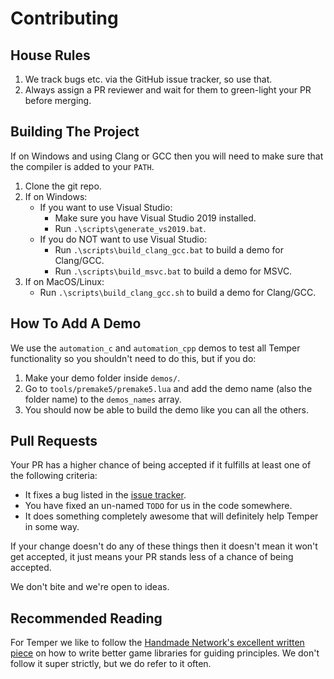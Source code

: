 # Contributing

## House Rules
1. We track bugs etc. via the GitHub issue tracker, so use that.
2. Always assign a PR reviewer and wait for them to green-light your PR before merging.


## Building The Project
If on Windows and using Clang or GCC then you will need to make sure that the compiler is added to your `PATH`.

1. Clone the git repo.
2. If on Windows:
	* If you want to use Visual Studio:
		* Make sure you have Visual Studio 2019 installed.
		* Run `.\scripts\generate_vs2019.bat`.
	* If you do NOT want to use Visual Studio: 
		* Run `.\scripts\build_clang_gcc.bat` to build a demo for Clang/GCC.
		* Run `.\scripts\build_msvc.bat` to build a demo for MSVC.
3. If on MacOS/Linux:
	* Run `.\scripts\build_clang_gcc.sh` to build a demo for Clang/GCC.

## How To Add A Demo
We use the `automation_c` and `automation_cpp` demos to test all Temper functionality so you shouldn't need to do this, but if you do:

1. Make your demo folder inside `demos/`.
2. Go to `tools/premake5/premake5.lua` and add the demo name (also the folder name) to the `demos_names` array.
3. You should now be able to build the demo like you can all the others.

## Pull Requests
Your PR has a higher chance of being accepted if it fulfills at least one of the following criteria:
* It fixes a bug listed in the [issue tracker](https://github.com/dangmoody/Tantrum/issues).
* You have fixed an un-named `TODO` for us in the code somewhere.
* It does something completely awesome that will definitely help Temper in some way.

If your change doesn't do any of these things then it doesn't mean it won't get accepted, it just means your PR stands less of a chance of being accepted.

We don't bite and we're open to ideas.

## Recommended Reading
For Temper we like to follow the [Handmade Network's excellent written piece](https://handmade.network/wiki/7138-how_to_write_better_game_libraries) on how to write better game libraries for guiding principles.  We don't follow it super strictly, but we do refer to it often.